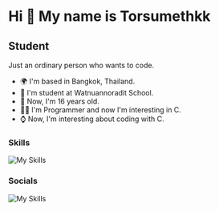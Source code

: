 Hi 🥛 My name is Torsumethkk
============================

Student
-------

Just an ordinary person who wants to code.

* 🌍  I'm based in Bangkok, Thailand.
* 📕  I'm student at Watnuannoradit School.
* 📅  Now, I'm 16 years old.
* 🧑‍💻  I'm Programmer and now I'm interesting in C.
* ⌚  Now, I'm interesting about coding with C.
### Skills

![My Skills](https://skillicons.dev/icons?i=html,css,js,react,tailwind,python,c)


### Socials

![My Skills](https://skillicons.dev/icons?i=github,discord)
